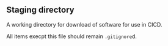 
## Staging directory

A working directory for download of software for use in CICD.

All items execpt this file should remain `.gitignore`d.

